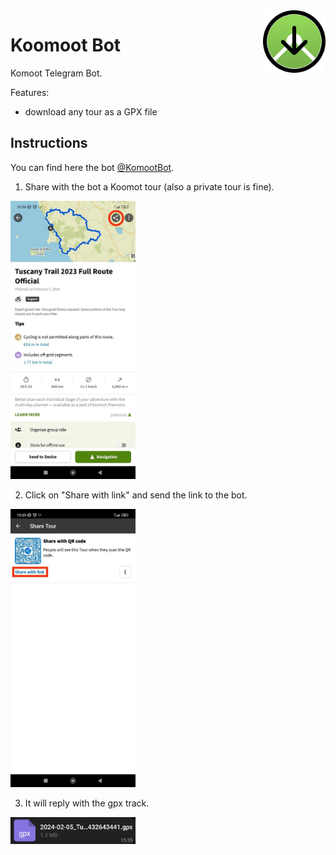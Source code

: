 <img src='assets/logo.jpg' width="100" align="right">

# Koomoot Bot
Komoot Telegram Bot.

Features:
- download any tour as a GPX file

## Instructions
You can find here the bot <a href="https://telegram.me/KomootBot" target="_new"> @KomootBot</a>.

1. Share with the bot a Koomot tour (also a private tour is fine).

<img src='assets/step_1.jpg' width=200>


2. Click on "Share with link" and send the link to the bot.


<img src='assets/step_2.jpg' width=200>

3. It will reply with the gpx track.

<img src='assets/step_3.jpg' width=200>